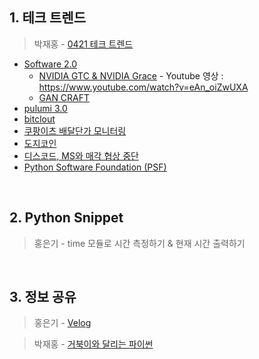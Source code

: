## 1. 테크 트렌드

> 박재홍 - [0421 테크 트렌드](https://docs.google.com/document/d/13gzqAOINhNtAMMlULd8JQidMWyDFkNGq97ubg9h5yTA/edit#heading=h.s0lbbdcmkb66)
  - [Software 2.0](https://karpathy.medium.com/software-2-0-a64152b37c35)
      - [NVIDIA GTC & NVIDIA Grace](https://www.anandtech.com/show/16610/nvidia-unveils-grace-a-highperformance-arm-server-cpu-for-use-in-ai-systems)
            - Youtube 영상 : https://www.youtube.com/watch?v=eAn_oiZwUXA
      - [GAN CRAFT](https://nvlabs.github.io/GANcraft/)
  - [pulumi 3.0](https://www.pulumi.com/blog/pulumi-3-0/)
  - [bitclout](https://theindustryobserver.thebrag.com/bitclout-explained/)
  - [쿠팡이츠 배달단가 모니터링](https://m.clien.net/service/board/lecture/15661703)
  - [도지코인](https://dogecoin.com/)
  - [디스코드, MS와 매각 협상 중단](https://news.einfomax.co.kr/news/articleView.html?idxno=4143521)
  - [Python Software Foundation (PSF)](https://pyfound.blogspot.com/2021/04/the-psf-is-hiring-python-packaging.html?m=1)

&nbsp;



## 2. Python Snippet

> 홍은기 - time 모듈로 시간 측정하기 & 현재 시간 출력하기

&nbsp;



## 3. 정보 공유

> 홍은기 - [Velog](https://velog.io/)

> 박재홍 - [거북이와 달리는 파이썬](https://www.youtube.com/playlist?list=PLlMkM4tgfjnKTpEpWBIqzWmge8aA0VQpP)
